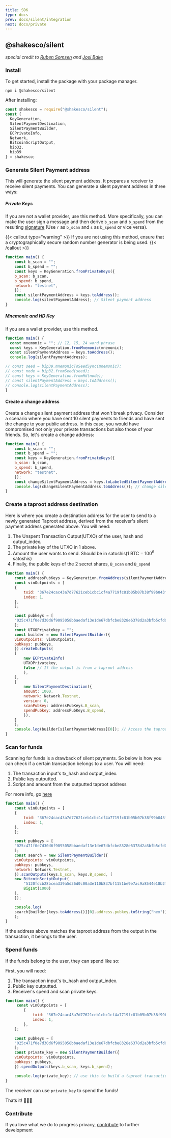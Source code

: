 ```yaml
---
title: SDK
type: docs
prev: docs/silent/integration
next: docs/private
---
```


## @shakesco/silent

_special credit to [Ruben Somsen](https://x.com/SomsenRuben) and [Josi Bake](https://x.com/josibake)_

### Install

To get started, install the package with your package manager.

```shell {filename=cmd}
npm i @shakesco/silent
```

After installing:

```js {filename="index.js"}
const shakesco = require("@shakesco/silent");
const {
  KeyGeneration,
  SilentPaymentDestination,
  SilentPaymentBuilder,
  ECPrivateInfo,
  Network,
  BitcoinScriptOutput,
  bip32,
  bip39
} = shakesco;
```

### Generate Silent Payment address

This will generate the silent payment address. It prepares a receiver to receive silent payments.
You can generate a silent payment address in three ways:

##### Private Keys

If you are not a wallet provider, use this method. More specifically, you can make the user sign a message and then derive `b_scan` and `b_spend` from the resulting [signature](https://cryptobook.nakov.com/digital-signatures/ecdsa-sign-verify-messages#ecdsa-sign) (Use `r` as `b_scan` and `s` as `b_spend` or vice versa).

{{< callout type="warning" >}}
If you are not using this method, ensure that a cryptographically secure random number generator is being used.
{{< /callout >}}

```js {filename="index.js"}
function main() {
    const b_scan = "";
    const b_spend = "";
    const keys = KeyGeneration.fromPrivateKeys({
    b_scan: b_scan,
    b_spend: b_spend,
    network: "testnet",
    });
    const silentPaymentAddress = keys.toAddress();
    console.log(silentPaymentAddress); // Silent payment address
}
```

##### Mnemonic and HD Key

If you are a wallet provider, use this method.

```js {filename="index.js"}
function main() {
  const mnemonic = ""; // 12, 15, 24 word phrase
  const keys = KeyGeneration.fromMnemonic(mnemonic);
  const silentPaymentAddress = keys.toAddress();
  console.log(silentPaymentAddress);

// const seed = bip39.mnemonicToSeedSync(mnemonic);
// const node = bip32.fromSeed(seed);
// const keys = KeyGeneration.fromHd(node);
// const silentPaymentAddress = keys.toAddress();
// console.log(silentPaymentAddress);
}
```

#### Create a change address

Create a change silent payment address that won't break privacy. Consider a scenario where you have sent 10 silent payments to friends and have sent the change to your public address. In this case, you would have compromised not only your private transactions but also those of your friends. So, let's create a change address:

```js {filename="index.js"}
function main() {
    const b_scan = "";
    const b_spend = "";
    const keys = KeyGeneration.fromPrivateKeys({
    b_scan: b_scan,
    b_spend: b_spend,
    network: "testnet",
    });
    const changeSilentPaymentAddress = keys.toLabeledSilentPaymentAddress(0); //should always be zero!(https://github.com/bitcoin/bips/blob/master/bip-0352.mediawiki#labels_for_change)
    console.log(changeSilentPaymentAddress.toAddress()); // change silent payment address
}
```

### Create a taproot address destination

Here is where you create a destination address for the user to send to a newly generated Taproot address, derived from the receiver's silent payment address generated above.
You will need:

1. The Unspent Transaction Output(UTXO) of the user, hash and output_index.
2. The private key of the UTXO in 1 above.
3. Amount the user wants to send. Should be in satoshis(1 BTC = 100<sup>6</sup> satoshis)
4. Finally, the public keys of the 2 secret shares, `B_scan` and `B_spend`

```js {filename="index.js"}
function main() {
    const addressPubKeys = KeyGeneration.fromAddress(silentPaymentAddress);
    const vinOutpoints = [
    {
        txid: "367e24cac43a7d77621ceb1cbc1cf4a7719fc81b05b07b38f99b043f4e8b95dc",
        index: 1,
    },
    ];

    const pubkeys = [
    "025c471f0e7d30d6f9095058bbaedaf13e1de67dbfcbe8328e6378d2a3bfb5cfd0",
    ];
    const UTXOPrivatekey = "";
    const builder = new SilentPaymentBuilder({
    vinOutpoints: vinOutpoints,
    pubkeys: pubkeys,
    }).createOutputs(
    [
        new ECPrivateInfo(
        UTXOPrivatekey,
        false // If the output is from a taproot address
        ),
    ],
    [
        new SilentPaymentDestination({
        amount: 1000,
        network: Network.Testnet,
        version: 0,
        scanPubkey: addressPubKeys.B_scan,
        spendPubkey: addressPubKeys.B_spend,
        }),
    ]
    );
    console.log(builder[silentPaymentAddress][0]); // Access the taproot address and send 1000 satoshis
}
```

### Scan for funds

Scanning for funds is a drawback of silent payments. So below is how you can check if a certain transaction belongs to a user. You will need:

1. The transaction input's tx_hash and output_index.
2. Public key outputted.
3. Script and amount from the outputted taproot address

For more info, go [here](https://github.com/bitcoin/bips/blob/master/bip-0352.mediawiki#scanning-silent-payment-eligible-transactions)

```js {filename="index.js"}
function main() {
    const vinOutpoints = [
    {
        txid: "367e24cac43a7d77621ceb1cbc1cf4a7719fc81b05b07b38f99b043f4e8b95dc",
        index: 1,
    },
    ];

    const pubkeys = [
    "025c471f0e7d30d6f9095058bbaedaf13e1de67dbfcbe8328e6378d2a3bfb5cfd0",
    ];
    const search = new SilentPaymentBuilder({
    vinOutpoints: vinOutpoints,
    pubkeys: pubkeys,
    network: Network.Testnet,
    }).scanOutputs(keys.b_scan, keys.B_spend, [
    new BitcoinScriptOutput(
        "5120fdcb28bcea339a5d36d0c00a3e110b837bf1151be9e7ac9a8544e18b2f63307d",
        BigInt(1000)
    ),
    ]);

    console.log(
    search[builder[keys.toAddress()][0].address.pubkey.toString("hex")].output
    );
}
```

If the address above matches the taproot address from the output in the transaction, it belongs to the user.

### Spend funds

If the funds belong to the user, they can spend like so:

First, you will need:

1. The transaction input's tx_hash and output_index.
2. Public key outputted.
3. Receiver's spend and scan private keys.

```js {filename="index.js"}
function main() {
     const vinOutpoints = [
        {
            txid: "367e24cac43a7d77621ceb1cbc1cf4a7719fc81b05b07b38f99b043f4e8b95dc",
            index: 1,
        },
    ];

    const pubkeys = [
    "025c471f0e7d30d6f9095058bbaedaf13e1de67dbfcbe8328e6378d2a3bfb5cfd0",
    ];
    const private_key = new SilentPaymentBuilder({
    vinOutpoints: vinOutpoints,
    pubkeys: pubkeys,
    }).spendOutputs(keys.b_scan, keys.b_spend);

    console.log(private_key); // use this to build a taproot transaction with bitcoinjs: https://github.com/bitcoinjs/bitcoinjs-lib
}
```

The receiver can use `private_key` to spend the funds!

Thats it! 🎊🎊🎊

### Contribute

If you love what we do to progress privacy, [contribute](https://donate.shakesco.com/@shakesco.sns "shakesco_donations") to further development
